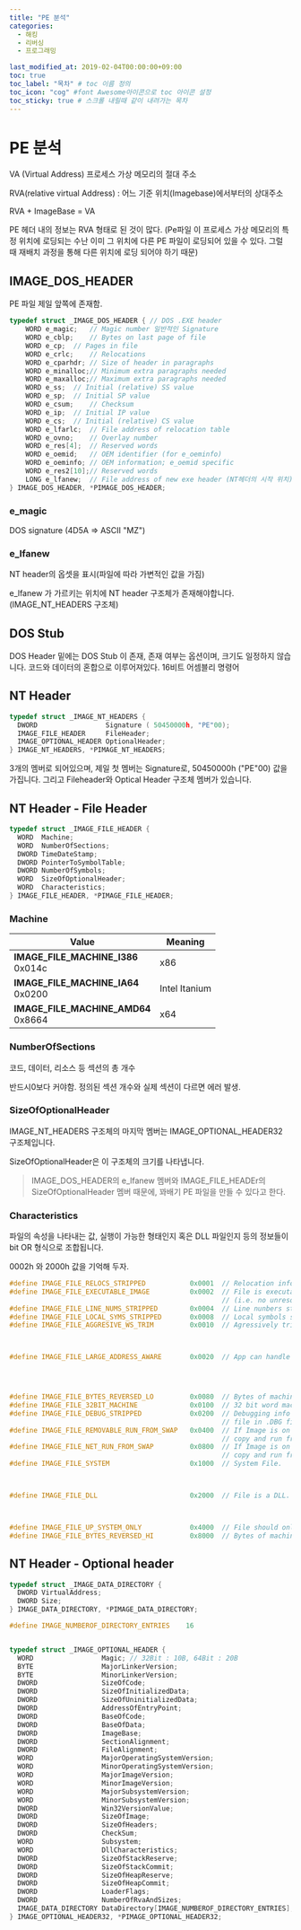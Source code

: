 ```yaml
---
title: "PE 분석"
categories: 
  - 해킹
  - 리버싱
  - 프로그래밍

last_modified_at: 2019-02-04T00:00:00+09:00
toc: true
toc_label: "목차" # toc 이름 정의
toc_icon: "cog" #font Awesome아이콘으로 toc 아이콘 설정
toc_sticky: true # 스크롤 내릴때 같이 내려가는 목차
---
```


# PE 분석

VA (Virtual Address) 프로세스 가상 메모리의 절대 주소

RVA(relative virtual Address) : 어느 기준 위치(Imagebase)에서부터의 상대주소

RVA + ImageBase = VA



PE 헤더 내의 정보는 RVA 형태로 된 것이 많다. (Pe파일 이 프로세스 가상 메모리의 특정 위치에 로딩되는 수난 이미 그 위치에 다른 PE 파일이 로딩되어 있을 수 있다. 그럴 때 재배치 과정을 통해 다른 위치에 로딩 되어야 하기 때문)



## IMAGE_DOS_HEADER

PE 파일 제일 앞쪽에 존재함.

```c++
typedef struct _IMAGE_DOS_HEADER { // DOS .EXE header
    WORD e_magic;   // Magic number 일반적인 Signature
    WORD e_cblp;    // Bytes on last page of file
    WORD e_cp;  // Pages in file
    WORD e_crlc;    // Relocations
    WORD e_cparhdr; // Size of header in paragraphs
    WORD e_minalloc;// Minimum extra paragraphs needed
    WORD e_maxalloc;// Maximum extra paragraphs needed
    WORD e_ss;  // Initial (relative) SS value
    WORD e_sp;  // Initial SP value
    WORD e_csum;    // Checksum
    WORD e_ip;  // Initial IP value
    WORD e_cs;  // Initial (relative) CS value
    WORD e_lfarlc;  // File address of relocation table
    WORD e_ovno;    // Overlay number
    WORD e_res[4];  // Reserved words
    WORD e_oemid;   // OEM identifier (for e_oeminfo)
    WORD e_oeminfo; // OEM information; e_oemid specific
    WORD e_res2[10];// Reserved words
    LONG e_lfanew;  // File address of new exe header (NT헤더의 시작 위치)
} IMAGE_DOS_HEADER, *PIMAGE_DOS_HEADER;
```



### e_magic

DOS signature (4D5A => ASCII "MZ")

### e_lfanew

NT header의 옵셋을 표시(파일에 따라 가변적인 값을 가짐)

e_lfanew 가 가르키는 위치에 NT header 구조체가 존재해야합니다. (IMAGE_NT_HEADERS 구조체)



## DOS Stub

DOS Header 밑에는 DOS Stub 이 존재, 존재 여부는 옵션이며, 크기도 일정하지 않습니다. 코드와 데이터의 혼합으로 이루어져있다. 16비트 어셈블리 명령어



## NT Header

```c
typedef struct _IMAGE_NT_HEADERS {
  DWORD                 Signature ( 50450000h, "PE"00);
  IMAGE_FILE_HEADER     FileHeader;
  IMAGE_OPTIONAL_HEADER OptionalHeader;
} IMAGE_NT_HEADERS, *PIMAGE_NT_HEADERS;
```

3개의 멤버로 되어있으며, 제일 첫 멤버는 Signature로, 50450000h ("PE"00) 값을 가집니다. 그리고 Fileheader와 Optical Header 구조체 멤버가 있습니다.



## NT Header - File Header

```c
typedef struct _IMAGE_FILE_HEADER {
  WORD  Machine;
  WORD  NumberOfSections;
  DWORD TimeDateStamp;
  DWORD PointerToSymbolTable;
  DWORD NumberOfSymbols;
  WORD  SizeOfOptionalHeader;
  WORD  Characteristics;
} IMAGE_FILE_HEADER, *PIMAGE_FILE_HEADER;
```



### Machine

| Value                                    | Meaning       |
| ---------------------------------------- | ------------- |
| **IMAGE_FILE_MACHINE_I386**<br />0x014c  | x86           |
| **IMAGE_FILE_MACHINE_IA64**<br />0x0200  | Intel Itanium |
| **IMAGE_FILE_MACHINE_AMD64**<br />0x8664 | x64           |

### NumberOfSections

코드, 데이터, 리소스 등 섹션의 총 개수

반드시0보다 커야함. 정의된 섹션 개수와 실제 섹션이 다르면 에러 발생.



### SizeOfOptionalHeader

IMAGE_NT_HEADERS 구조체의 마지막 멤버는 IMAGE_OPTIONAL_HEADER32 구조체입니다.

SizeOfOptionalHeader은 이 구조체의 크기를 나타냅니다.

> IMAGE_DOS_HEADER의 e_lfanew 멤버와 IMAGE_FILE_HEADEr의 SizeOfOptionalHeader 멤버 때문에, 꽈배기 PE 파일을 만들 수 있다고 한다.



### Characteristics

파일의 속성을 나타내는 값, 실행이 가능한 형태인지 혹은 DLL 파일인지 등의 정보들이 bit OR 형식으로 조합됩니다.

0002h 와 2000h 값을 기억해 두자.

```c
#define IMAGE_FILE_RELOCS_STRIPPED           0x0001  // Relocation info stripped from file.
#define IMAGE_FILE_EXECUTABLE_IMAGE          0x0002  // File is executable 
                                                     // (i.e. no unresolved externel references).
#define IMAGE_FILE_LINE_NUMS_STRIPPED        0x0004  // Line nunbers stripped from file.
#define IMAGE_FILE_LOCAL_SYMS_STRIPPED       0x0008  // Local symbols stripped from file.
#define IMAGE_FILE_AGGRESIVE_WS_TRIM         0x0010  // Agressively trim working set



#define IMAGE_FILE_LARGE_ADDRESS_AWARE       0x0020  // App can handle >2gb addresses




#define IMAGE_FILE_BYTES_REVERSED_LO         0x0080  // Bytes of machine word are reversed.
#define IMAGE_FILE_32BIT_MACHINE             0x0100  // 32 bit word machine.
#define IMAGE_FILE_DEBUG_STRIPPED            0x0200  // Debugging info stripped from
                                                     // file in .DBG file
#define IMAGE_FILE_REMOVABLE_RUN_FROM_SWAP   0x0400  // If Image is on removable media, 
                                                     // copy and run from the swap file.
#define IMAGE_FILE_NET_RUN_FROM_SWAP         0x0800  // If Image is on Net,
                                                     // copy and run from the swap file.
#define IMAGE_FILE_SYSTEM                    0x1000  // System File.



#define IMAGE_FILE_DLL                       0x2000  // File is a DLL.



#define IMAGE_FILE_UP_SYSTEM_ONLY            0x4000  // File should only be run on a UP machine
#define IMAGE_FILE_BYTES_REVERSED_HI         0x8000  // Bytes of machine word are reversed.
```



## NT Header - Optional header

```c
typedef struct _IMAGE_DATA_DIRECTORY {
  DWORD VirtualAddress;
  DWORD Size;
} IMAGE_DATA_DIRECTORY, *PIMAGE_DATA_DIRECTORY;

#define IMAGE_NUMBEROF_DIRECTORY_ENTRIES	16


typedef struct _IMAGE_OPTIONAL_HEADER {
  WORD                 Magic; // 32Bit : 10B, 64Bit : 20B
  BYTE                 MajorLinkerVersion;
  BYTE                 MinorLinkerVersion;
  DWORD                SizeOfCode;
  DWORD                SizeOfInitializedData;
  DWORD                SizeOfUninitializedData;
  DWORD                AddressOfEntryPoint;
  DWORD                BaseOfCode;
  DWORD                BaseOfData;
  DWORD                ImageBase;
  DWORD                SectionAlignment;
  DWORD                FileAlignment;
  WORD                 MajorOperatingSystemVersion;
  WORD                 MinorOperatingSystemVersion;
  WORD                 MajorImageVersion;
  WORD                 MinorImageVersion;
  WORD                 MajorSubsystemVersion;
  WORD                 MinorSubsystemVersion;
  DWORD                Win32VersionValue;
  DWORD                SizeOfImage;
  DWORD                SizeOfHeaders;
  DWORD                CheckSum;
  WORD                 Subsystem;
  WORD                 DllCharacteristics;
  DWORD                SizeOfStackReserve;
  DWORD                SizeOfStackCommit;
  DWORD                SizeOfHeapReserve;
  DWORD                SizeOfHeapCommit;
  DWORD                LoaderFlags;
  DWORD                NumberOfRvaAndSizes;
  IMAGE_DATA_DIRECTORY DataDirectory[IMAGE_NUMBEROF_DIRECTORY_ENTRIES];
} IMAGE_OPTIONAL_HEADER32, *PIMAGE_OPTIONAL_HEADER32;

```















